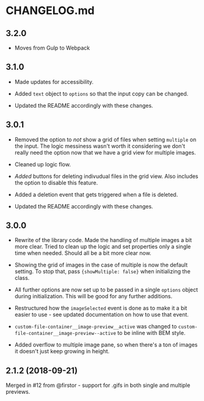 # CHANGELOG.md

## 3.2.0

- Moves from Gulp to Webpack

## 3.1.0

- Made updates for accessibility.

- Added `text` object to `options` so that the input copy can be changed.

- Updated the README accordingly with these changes.

## 3.0.1

- Removed the option to *not* show a grid of files when setting `multiple` on the input. The logic messiness wasn't worth it considering we don't really need the option now that we have a grid view for multiple images.

- Cleaned up logic flow.

- *Added* buttons for deleting indivudual files in the grid view. Also includes the option to disable this feature.

- Added a deletion event that gets triggered when a file is deleted.

- Updated the README accordingly with these changes.

## 3.0.0

- Rewrite of the library code. Made the handling of multiple images a bit more clear. Tried to clean up the logic and set properties only a single time when needed. Should all be a bit more clear now.

- Showing the grid of images in the case of multiple is now the default setting. To stop that, pass
`{showMultiple: false}` when initializing the class.

- All further options are now set up to be passed in a single `options` object during initialization. This will be good for any further additions.

- Restructured how the `imageSelected` event is done as to make it a bit easier to use - see updated documentation on how to use that event.

- `custom-file-container__image-preview__active` was changed to `custom-file-container__image-preview--active` to be inline with BEM style.

- Added overflow to multiple image pane, so when there's a ton of images it doesn't just keep growing in height.

## 2.1.2 (2018-09-21)

Merged in #12 from @firstor - support for .gifs in both single and multiple previews.